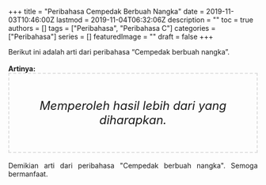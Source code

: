 +++
title = "Peribahasa Cempedak Berbuah Nangka"
date = 2019-11-03T10:46:00Z
lastmod = 2019-11-04T06:32:06Z
description = ""
toc = true
authors = []
tags = ["Peribahasa", "Peribahasa C"]
categories = ["Peribahasa"]
series = []
featuredImage = ""
draft = false
+++

<div dir="ltr" style="text-align: left;" trbidi="on"><div style="text-align: justify;">Berikut ini adalah arti dari peribahasa “Cempedak berbuah nangka”.</div><br /><div style="text-align: justify;"><b>Artinya:</b></div><div style="border: 2px dashed #ddd; font-size: 24px; height: auto; margin: 0 auto; padding: 50px; text-align: center; width: auto;"><i>Memperoleh hasil lebih dari yang diharapkan.</i></div><div style="text-align: justify;"><br /></div><div style="text-align: justify;">Demikian arti dari peribahasa "Cempedak berbuah nangka". Semoga bermanfaat.</div></div>
